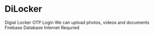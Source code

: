 # DiLocker
Digial Locker
OTP Login
We can upload photos, videos and documents
Firebase Database
Internet Requried
